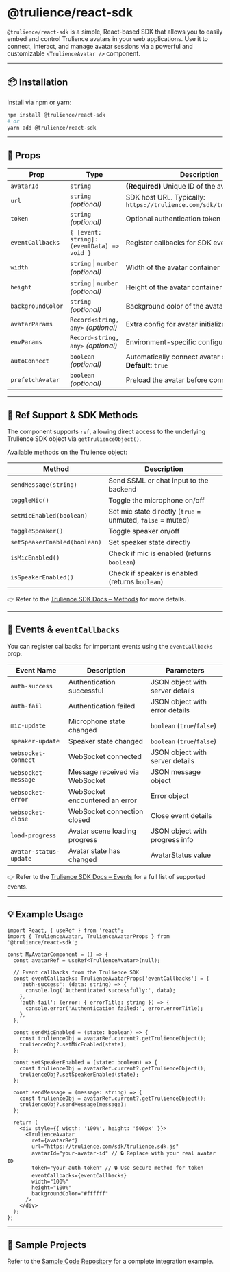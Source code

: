 # @trulience/react-sdk

`@trulience/react-sdk` is a simple, React-based SDK that allows you to easily embed and control Trulience avatars in your web applications. Use it to connect, interact, and manage avatar sessions via a powerful and customizable `<TrulienceAvatar />` component.

---

## 📦 Installation

Install via npm or yarn:

```bash
npm install @trulience/react-sdk
# or
yarn add @trulience/react-sdk
```

---

## 🔧 Props

| Prop              | Type                                       | Description                                                           |
| ----------------- | ------------------------------------------ | --------------------------------------------------------------------- |
| `avatarId`        | `string`                                   | **(Required)** Unique ID of the avatar                                |
| `url`             | `string` _(optional)_                      | SDK host URL. Typically: `https://trulience.com/sdk/trulience.sdk.js` |
| `token`           | `string` _(optional)_                      | Optional authentication token                                         |
| `eventCallbacks`  | `{ [event: string]: (eventData) => void }` | Register callbacks for SDK events                                     |
| `width`           | `string` \| `number` _(optional)_          | Width of the avatar container                                         |
| `height`          | `string` \| `number` _(optional)_          | Height of the avatar container                                        |
| `backgroundColor` | `string` _(optional)_                      | Background color of the avatar container                              |
| `avatarParams`    | `Record<string, any>` _(optional)_         | Extra config for avatar initialization                                |
| `envParams`       | `Record<string, any>` _(optional)_         | Environment-specific configuration                                    |
| `autoConnect`     | `boolean` _(optional)_                     | Automatically connect avatar on load. **Default:** `true`             |
| `prefetchAvatar`  | `boolean` _(optional)_                     | Preload the avatar before connection                                  |

---

## 🧠 Ref Support & SDK Methods

The component supports `ref`, allowing direct access to the underlying Trulience SDK object via `getTrulienceObject()`.

Available methods on the Trulience object:

| Method                       | Description                                                |
| ---------------------------- | ---------------------------------------------------------- |
| `sendMessage(string)`        | Send SSML or chat input to the backend                     |
| `toggleMic()`                | Toggle the microphone on/off                               |
| `setMicEnabled(boolean)`     | Set mic state directly (`true` = unmuted, `false` = muted) |
| `toggleSpeaker()`            | Toggle speaker on/off                                      |
| `setSpeakerEnabled(boolean)` | Set speaker state directly                                 |
| `isMicEnabled()`             | Check if mic is enabled (returns `boolean`)                |
| `isSpeakerEnabled()`         | Check if speaker is enabled (returns `boolean`)            |

👉 Refer to the [Trulience SDK Docs – Methods](https://docs.trulience.com/docs/advanced/sdk#trulience-class-methods) for more details.

---

## 📡 Events & `eventCallbacks`

You can register callbacks for important events using the `eventCallbacks` prop.

| Event Name             | Description                    | Parameters                      |
| ---------------------- | ------------------------------ | ------------------------------- |
| `auth-success`         | Authentication successful      | JSON object with server details |
| `auth-fail`            | Authentication failed          | JSON object with error details  |
| `mic-update`           | Microphone state changed       | `boolean` (`true`/`false`)      |
| `speaker-update`       | Speaker state changed          | `boolean` (`true`/`false`)      |
| `websocket-connect`    | WebSocket connected            | JSON object with server details |
| `websocket-message`    | Message received via WebSocket | JSON message object             |
| `websocket-error`      | WebSocket encountered an error | Error object                    |
| `websocket-close`      | WebSocket connection closed    | Close event details             |
| `load-progress`        | Avatar scene loading progress  | JSON object with progress info  |
| `avatar-status-update` | Avatar state has changed       | AvatarStatus value              |

👉 Refer to the [Trulience SDK Docs – Events](https://docs.trulience.com/docs/advanced/sdk#events-system) for a full list of supported events.

---

## 💡 Example Usage

```tsx
import React, { useRef } from 'react';
import { TrulienceAvatar, TrulienceAvatarProps } from '@trulience/react-sdk';

const MyAvatarComponent = () => {
  const avatarRef = useRef<TrulienceAvatar>(null);

  // Event callbacks from the Trulience SDK
  const eventCallbacks: TrulienceAvatarProps['eventCallbacks'] = {
    'auth-success': (data: string) => {
      console.log('Authenticated successfully:', data);
    },
    'auth-fail': (error: { errorTitle: string }) => {
      console.error('Authentication failed:', error.errorTitle);
    },
  };

  const sendMicEnabled = (state: boolean) => {
    const trulienceObj = avatarRef.current?.getTrulienceObject();
    trulienceObj?.setMicEnabled(state);
  };

  const setSpeakerEnabled = (state: boolean) => {
    const trulienceObj = avatarRef.current?.getTrulienceObject();
    trulienceObj?.setSpeakerEnabled(state);
  };

  const sendMessage = (message: string) => {
    const trulienceObj = avatarRef.current?.getTrulienceObject();
    trulienceObj?.sendMessage(message);
  };

  return (
    <div style={{ width: '100%', height: '500px' }}>
      <TrulienceAvatar
        ref={avatarRef}
        url="https://trulience.com/sdk/trulience.sdk.js"
        avatarId="your-avatar-id" // 🔒 Replace with your real avatar ID
        token="your-auth-token" // 🔒 Use secure method for token
        eventCallbacks={eventCallbacks}
        width="100%"
        height="100%"
        backgroundColor="#ffffff"
      />
    </div>
  );
};
```

---

## 📁 Sample Projects

Refer to the [Sample Code Repository](https://github.com/trulience/react-sdk-sample) for a complete integration example.
